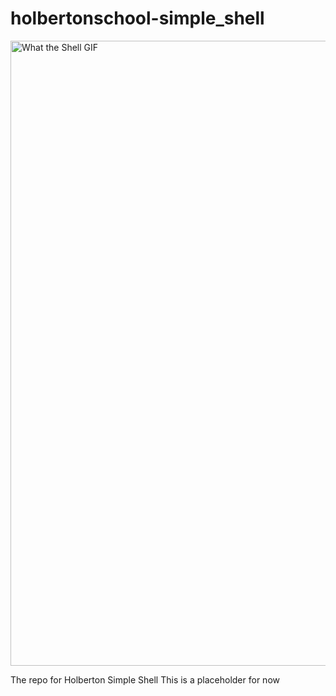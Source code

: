 # holbertonschool-simple_shell
<img align="center" alt="What the Shell GIF" width="1000" src="https://giphy.com/gifs/tmnt-teenage-mutant-ninja-turtles-jlcqOX60nkPvzAfkZM">
 
 The repo for Holberton Simple Shell
This is a placeholder for now
